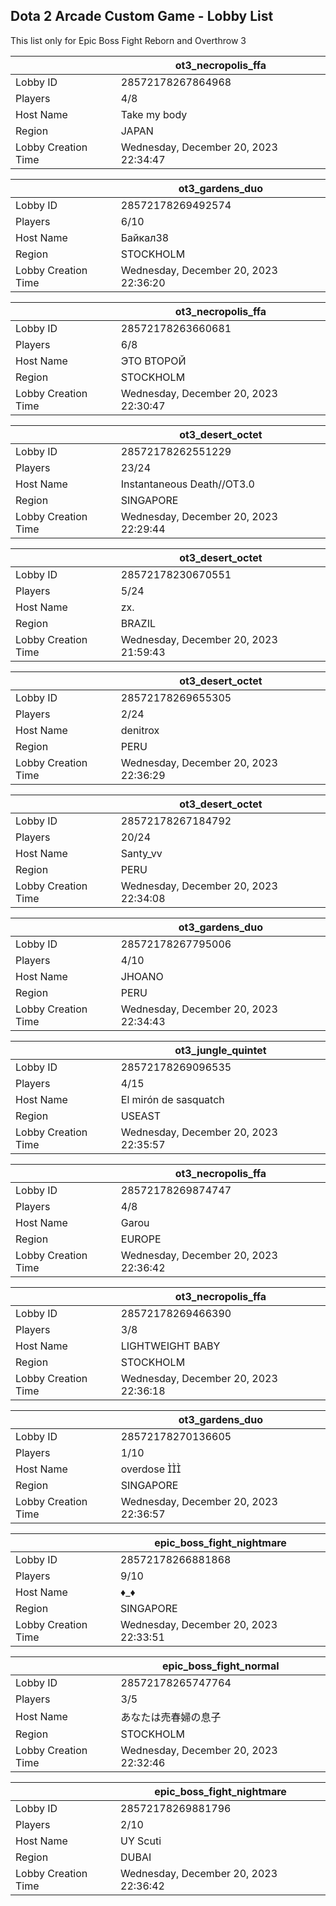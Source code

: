 ## Dota 2 Arcade Custom Game - Lobby List

This list only for Epic Boss Fight Reborn and Overthrow 3

|  | ot3_necropolis_ffa |
| ------ | ------ |
| Lobby ID | 28572178267864968 |
| Players | 4/8 |
| Host Name | Take my body |
| Region | JAPAN |
| Lobby Creation Time | Wednesday, December 20, 2023 22:34:47 |


|  | ot3_gardens_duo |
| ------ | ------ |
| Lobby ID | 28572178269492574 |
| Players | 6/10 |
| Host Name | Байкал38 |
| Region | STOCKHOLM |
| Lobby Creation Time | Wednesday, December 20, 2023 22:36:20 |


|  | ot3_necropolis_ffa |
| ------ | ------ |
| Lobby ID | 28572178263660681 |
| Players | 6/8 |
| Host Name | ЭТО ВТОРОЙ |
| Region | STOCKHOLM |
| Lobby Creation Time | Wednesday, December 20, 2023 22:30:47 |


|  | ot3_desert_octet |
| ------ | ------ |
| Lobby ID | 28572178262551229 |
| Players | 23/24 |
| Host Name | Instantaneous Death//OT3.0 |
| Region | SINGAPORE |
| Lobby Creation Time | Wednesday, December 20, 2023 22:29:44 |


|  | ot3_desert_octet |
| ------ | ------ |
| Lobby ID | 28572178230670551 |
| Players | 5/24 |
| Host Name | zx. |
| Region | BRAZIL |
| Lobby Creation Time | Wednesday, December 20, 2023 21:59:43 |


|  | ot3_desert_octet |
| ------ | ------ |
| Lobby ID | 28572178269655305 |
| Players | 2/24 |
| Host Name | denitrox |
| Region | PERU |
| Lobby Creation Time | Wednesday, December 20, 2023 22:36:29 |


|  | ot3_desert_octet |
| ------ | ------ |
| Lobby ID | 28572178267184792 |
| Players | 20/24 |
| Host Name | Santy_vv |
| Region | PERU |
| Lobby Creation Time | Wednesday, December 20, 2023 22:34:08 |


|  | ot3_gardens_duo |
| ------ | ------ |
| Lobby ID | 28572178267795006 |
| Players | 4/10 |
| Host Name | JHOANO |
| Region | PERU |
| Lobby Creation Time | Wednesday, December 20, 2023 22:34:43 |


|  | ot3_jungle_quintet |
| ------ | ------ |
| Lobby ID | 28572178269096535 |
| Players | 4/15 |
| Host Name | El mirón de sasquatch |
| Region | USEAST |
| Lobby Creation Time | Wednesday, December 20, 2023 22:35:57 |


|  | ot3_necropolis_ffa |
| ------ | ------ |
| Lobby ID | 28572178269874747 |
| Players | 4/8 |
| Host Name | Garou |
| Region | EUROPE |
| Lobby Creation Time | Wednesday, December 20, 2023 22:36:42 |


|  | ot3_necropolis_ffa |
| ------ | ------ |
| Lobby ID | 28572178269466390 |
| Players | 3/8 |
| Host Name | LIGHTWEIGHT BABY |
| Region | STOCKHOLM |
| Lobby Creation Time | Wednesday, December 20, 2023 22:36:18 |


|  | ot3_gardens_duo |
| ------ | ------ |
| Lobby ID | 28572178270136605 |
| Players | 1/10 |
| Host Name | overdose  |
| Region | SINGAPORE |
| Lobby Creation Time | Wednesday, December 20, 2023 22:36:57 |


|  | epic_boss_fight_nightmare |
| ------ | ------ |
| Lobby ID | 28572178266881868 |
| Players | 9/10 |
| Host Name | ♦_♦ |
| Region | SINGAPORE |
| Lobby Creation Time | Wednesday, December 20, 2023 22:33:51 |


|  | epic_boss_fight_normal |
| ------ | ------ |
| Lobby ID | 28572178265747764 |
| Players | 3/5 |
| Host Name | あなたは売春婦の息子 |
| Region | STOCKHOLM |
| Lobby Creation Time | Wednesday, December 20, 2023 22:32:46 |


|  | epic_boss_fight_nightmare |
| ------ | ------ |
| Lobby ID | 28572178269881796 |
| Players | 2/10 |
| Host Name | UY Scuti |
| Region | DUBAI |
| Lobby Creation Time | Wednesday, December 20, 2023 22:36:42 |


